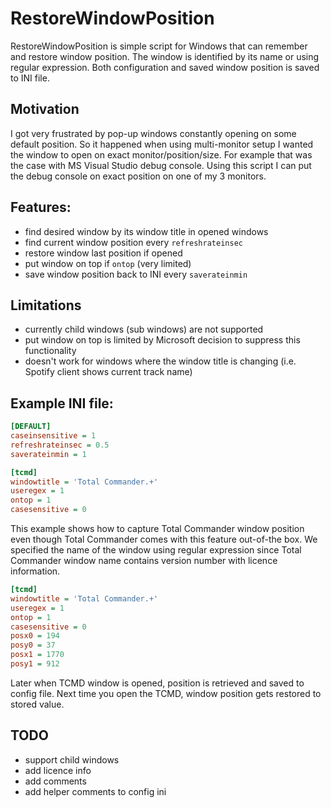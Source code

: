 # RestoreWindowPosition

RestoreWindowPosition is simple script for Windows that can remember and restore window position. The window is identified by its name or using regular expression. Both configuration and saved window position is saved to INI file.

## Motivation

I got very frustrated by pop-up windows constantly opening on some default position. So it happened when using multi-monitor setup I wanted the window to open on exact monitor/position/size. For example that was the case with MS Visual Studio debug console. Using this script I can put the debug console on exact position on one of my 3 monitors.

## Features:

- find desired window by its window title in opened windows
- find current window position every `refreshrateinsec`
- restore window last position if opened
- put window on top if `ontop` (very limited)
- save window position back to INI every `saverateinmin`

## Limitations

- currently child windows (sub windows) are not supported
- put window on top is limited by Microsoft decision to suppress this functionality
- doesn't work for windows where the window title is changing (i.e. Spotify client shows current track name)



## Example INI file:

```ini
[DEFAULT]
caseinsensitive = 1
refreshrateinsec = 0.5
saverateinmin = 1

[tcmd]
windowtitle = 'Total Commander.+'
useregex = 1
ontop = 1
casesensitive = 0
```

This example shows how to capture Total Commander window position even though Total Commander comes with this feature out-of-the box. We specified the name of the window using regular expression since Total Commander window name contains version number with licence information. 

```ini
[tcmd]
windowtitle = 'Total Commander.+'
useregex = 1
ontop = 1
casesensitive = 0
posx0 = 194
posy0 = 37
posx1 = 1770
posy1 = 912
```

Later when TCMD window is opened, position is retrieved and saved to config file. Next time you open the TCMD, window position gets restored to stored value.

## TODO

- support child windows
- add licence info
- add comments
- add helper comments to config ini
